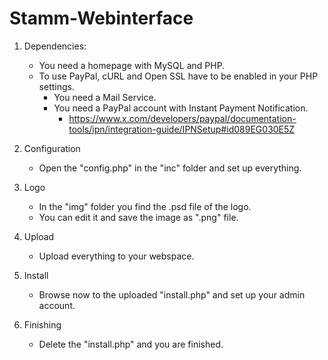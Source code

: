 Stamm-Webinterface
==================

 1. Dependencies:  
    * You need a homepage with MySQL and PHP.  
    * To use PayPal, cURL and Open SSL have to be enabled in your PHP settings.  
        * You need a Mail Service. 
        * You need a PayPal account with Instant Payment Notification.  
            * https://www.x.com/developers/paypal/documentation-tools/ipn/integration-guide/IPNSetup#id089EG030E5Z  

 1. Configuration  
    * Open the "config.php" in the "inc" folder and set up everything.  

 1. Logo  
    * In the "img" folder you find the .psd file of the logo.  
    * You can edit it and save the image as ".png" file.  

 1. Upload  
    * Upload everything to your webspace.  

 1. Install  
    * Browse now to the uploaded "install.php" and set up your admin account.  

 1. Finishing  
    * Delete the "install.php" and you are finished.  